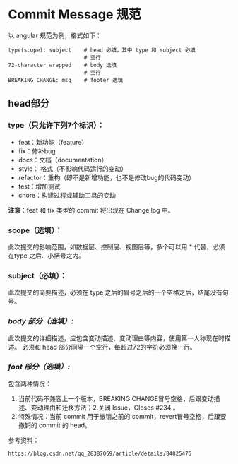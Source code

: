 # Commit Message 规范

以 angular 规范为例，格式如下：

```git
type(scope): subject    # head 必填，其中 type 和 subject 必填
                        # 空行
72-character wrapped    # body 选填
                        # 空行
BREAKING CHANGE: msg    # footer 选填
```

## head部分

### **type**（只允许下列7个标识）：

- feat：新功能（feature）
- fix：修补bug
- docs：文档（documentation）
- style： 格式（不影响代码运行的变动）
- refactor：重构（即不是新增功能，也不是修改bug的代码变动）
- test：增加测试
- chore：构建过程或辅助工具的变动

**注意**：feat 和 fix 类型的 commit 将出现在 Change log 中。

### **scope（选填）：**

此次提交的影响范围，如数据层、控制层、视图层等，多个可以用 * 代替，必须在type 之后、小括号之内。

### **subject（必填）：**

此次提交的简要描述，必须在 type 之后的冒号之后的一个空格之后，结尾没有句号。

### ***body 部分（选填）:***

此次提交的详细描述，应包含变动描述、变动理由等内容，使用第一人称现在时描述。
必须和 head 部分间隔一个空行，每超过72的字符必须换一行。

### ***foot 部分（选填）:***

包含两种情况：

1. 当前代码不兼容上一个版本，BREAKING CHANGE冒号空格，后跟变动描述、变动理由和迁移方法；2.关闭 Issue，Closes #234 。
1. 特殊情况：当前 commit 用于撤销之前的 commit，revert冒号空格，后跟要撤销的 commit 的 head。

参考资料：

    https://blog.csdn.net/qq_28387069/article/details/84025476